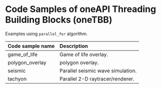 # Code Samples of oneAPI Threading Building Blocks (oneTBB)
Examples using `parallel_for` algorithm.

| Code sample name | Description
|:--- |:---
| game_of_life | Game of life overlay.
| polygon_overlay | polygon overlay.
| seismic | Parallel seismic wave simulation.
| tachyon | Parallel 2-D raytracer/renderer.
